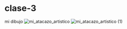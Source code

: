 # clase-3
mi dibujo
![mi_atacazo_artistico](https://user-images.githubusercontent.com/93101241/159738339-ee230fa4-90c6-425a-8f7a-fe70c8d0d109.jpg)
![mi_atacazo_artistico (1)](https://user-images.githubusercontent.com/93101241/159739748-f5c8a475-fa97-4552-8ff3-b4881a9acc9e.jpg)
